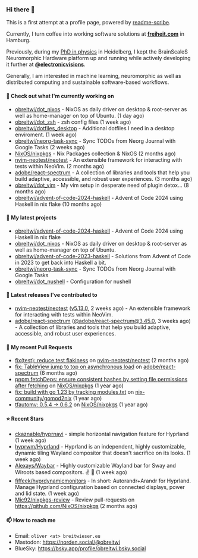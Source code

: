 ### Hi there 👋

This is a first attempt at a profile page, powered by [readme-scribe](https://github.com/muesli/readme-scribe).

Currently, I turn coffee into working software solutions at [**freiheit.com**](https://freiheit.com/) in Hamburg.

Previously, during my [PhD in physics](http://dx.doi.org/10.11588/heidok.00030261) in Heidelberg, I kept the BrainScaleS Neuromorphic Hardware platform up and running while actively developing it further at [**@electronicvisions**](https://github.com/electronicvisions).

Generally, I am interested in machine learning, neuromorphic as well as distributed computing and sustainable software-based workflows.

#### 👷 Check out what I'm currently working on

- [obreitwi/dot_nixos](https://github.com/obreitwi/dot_nixos) - NixOS as daily driver on desktop &amp; root-server as well as home-manager on top of Ubuntu. (1 day ago)
- [obreitwi/dot_zsh](https://github.com/obreitwi/dot_zsh) - zsh config files (1 week ago)
- [obreitwi/dotfiles_desktop](https://github.com/obreitwi/dotfiles_desktop) - Additional dotfiles I need in a desktop enviroment. (1 week ago)
- [obreitwi/neorg-task-sync](https://github.com/obreitwi/neorg-task-sync) - Sync TODOs from Neorg Journal with Google Tasks (2 weeks ago)
- [NixOS/nixpkgs](https://github.com/NixOS/nixpkgs) - Nix Packages collection &amp; NixOS (2 months ago)
- [nvim-neotest/neotest](https://github.com/nvim-neotest/neotest) - An extensible framework for interacting with tests within NeoVim. (2 months ago)
- [adobe/react-spectrum](https://github.com/adobe/react-spectrum) - A collection of libraries and tools that help you build adaptive, accessible, and robust user experiences. (3 months ago)
- [obreitwi/dot_vim](https://github.com/obreitwi/dot_vim) - My vim setup in desperate need of plugin detox… (8 months ago)
- [obreitwi/advent-of-code-2024-haskell](https://github.com/obreitwi/advent-of-code-2024-haskell) - Advent of Code 2024 using Haskell in nix flake (10 months ago)

#### 🌱 My latest projects

- [obreitwi/advent-of-code-2024-haskell](https://github.com/obreitwi/advent-of-code-2024-haskell) - Advent of Code 2024 using Haskell in nix flake
- [obreitwi/dot_nixos](https://github.com/obreitwi/dot_nixos) - NixOS as daily driver on desktop &amp; root-server as well as home-manager on top of Ubuntu.
- [obreitwi/advent-of-code-2023-haskell](https://github.com/obreitwi/advent-of-code-2023-haskell) - Solutions from Advent of Code in 2023 to get back into Haskell a bit.
- [obreitwi/neorg-task-sync](https://github.com/obreitwi/neorg-task-sync) - Sync TODOs from Neorg Journal with Google Tasks
- [obreitwi/dot_nushell](https://github.com/obreitwi/dot_nushell) - Configuration for nushell

#### 🔭 Latest releases I've contributed to

- [nvim-neotest/neotest](https://github.com/nvim-neotest/neotest) ([v5.13.0](https://github.com/nvim-neotest/neotest/releases/tag/v5.13.0), 2 weeks ago) - An extensible framework for interacting with tests within NeoVim.
- [adobe/react-spectrum](https://github.com/adobe/react-spectrum) ([@adobe/react-spectrum@3.45.0](https://github.com/adobe/react-spectrum/releases/tag/%40adobe/react-spectrum%403.45.0), 3 weeks ago) - A collection of libraries and tools that help you build adaptive, accessible, and robust user experiences.

#### 🔨 My recent Pull Requests

- [fix(test): reduce test flakiness](https://github.com/nvim-neotest/neotest/pull/529) on [nvim-neotest/neotest](https://github.com/nvim-neotest/neotest) (2 months ago)
- [fix: TableView jump to top on asynchronous load](https://github.com/adobe/react-spectrum/pull/8133) on [adobe/react-spectrum](https://github.com/adobe/react-spectrum) (6 months ago)
- [pnpm.fetchDeps: ensure consistent hashes by setting file permissions after fetching](https://github.com/NixOS/nixpkgs/pull/350063) on [NixOS/nixpkgs](https://github.com/NixOS/nixpkgs) (1 year ago)
- [fix: build with go 1.23 by tracking modules.txt](https://github.com/nix-community/gomod2nix/pull/168) on [nix-community/gomod2nix](https://github.com/nix-community/gomod2nix) (1 year ago)
- [tfautomv: 0.5.4 -&gt; 0.6.2](https://github.com/NixOS/nixpkgs/pull/334475) on [NixOS/nixpkgs](https://github.com/NixOS/nixpkgs) (1 year ago)

#### ⭐ Recent Stars

- [ckaznable/hyprnavi](https://github.com/ckaznable/hyprnavi) - simple horizontal navigation feature for Hyprland (1 week ago)
- [hyprwm/Hyprland](https://github.com/hyprwm/Hyprland) - Hyprland is an independent, highly customizable, dynamic tiling Wayland compositor that doesn&#39;t sacrifice on its looks. (1 week ago)
- [Alexays/Waybar](https://github.com/Alexays/Waybar) - Highly customizable Wayland bar for Sway and Wlroots based compositors. :v: :tada: (1 week ago)
- [fiffeek/hyprdynamicmonitors](https://github.com/fiffeek/hyprdynamicmonitors) - In short: Autorandr&#43;Arandr for Hyprland. Manage Hyprland configuration based on connected displays, power and lid state. (1 week ago)
- [Mic92/nixpkgs-review](https://github.com/Mic92/nixpkgs-review) - Review pull-requests on https://github.com/NixOS/nixpkgs (2 months ago)

#### 📫 How to reach me

- Email: `oliver <at> breitwieser.eu`
- Mastodon: https://norden.social/@obreitwi
- BlueSky: https://bsky.app/profile/obreitwi.bsky.social
